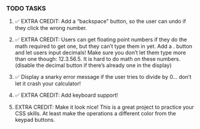 ### TODO TASKS

1. ✅ EXTRA CREDIT: Add a “backspace” button, so the user can undo if they click the wrong number. 

2. ✅ EXTRA CREDIT: Users can get floating point numbers if they do the math required to get one, but they can’t type them in yet. Add a . button and let users input decimals! Make sure you don’t let them type more than one though: 12.3.56.5. It is hard to do math on these numbers. (disable the decimal button if there’s already one in the display)

3. ✅ Display a snarky error message if the user tries to divide by 0… don’t let it crash your calculator!

4. ✅ EXTRA CREDIT: Add keyboard support!

5. EXTRA CREDIT: Make it look nice! This is a great project to practice your CSS skills. At least make the operations a different color from the keypad buttons.

